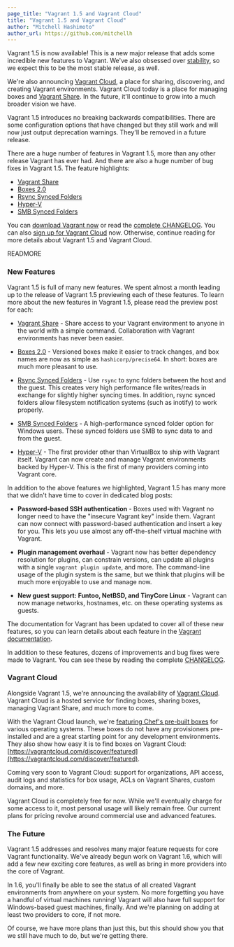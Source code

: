 ```yaml
---
page_title: "Vagrant 1.5 and Vagrant Cloud"
title: "Vagrant 1.5 and Vagrant Cloud"
author: "Mitchell Hashimoto"
author_url: https://github.com/mitchellh
---
```


Vagrant 1.5 is now available! This is a new major release that
adds some incredible new features to Vagrant. We've also obsessed over
[stability](/blog/stability-and-upgrades.html), so we expect this to be the
most stable release, as well.

We're also announcing [Vagrant Cloud](https://vagrantcloud.com), a place
for sharing, discovering, and creating Vagrant environments. Vagrant Cloud
today is a place for managing boxes and
[Vagrant Share](/blog/feature-preview-vagrant-1-5-share.html). In the future,
it'll continue to grow into a much broader vision we have.

Vagrant 1.5 introduces no breaking backwards compatibilities. There are some
configuration options that have changed but they still work and will now just
output deprecation warnings. They'll be removed in a future release.

There are a huge number of features in Vagrant 1.5, more than any other
release Vagrant has ever had. And there are also a huge number of bug fixes
in Vagrant 1.5. The feature highlights:

  * [Vagrant Share](/blog/vagrant-1-5-and-vagrant-cloud.html#features)
  * [Boxes 2.0](/blog/vagrant-1-5-and-vagrant-cloud.html#features)
  * [Rsync Synced Folders](/blog/vagrant-1-5-and-vagrant-cloud.html#features)
  * [Hyper-V](/blog/vagrant-1-5-and-vagrant-cloud.html#features)
  * [SMB Synced Folders](/blog/vagrant-1-5-and-vagrant-cloud.html#features)

You can [download Vagrant now](/downloads.html) or read the
[complete CHANGELOG](https://github.com/mitchellh/vagrant/blob/v1.5.0/CHANGELOG.md).
You can also [sign up for Vagrant Cloud](https://vagrantcloud.com) now.
Otherwise, continue reading for more details about Vagrant 1.5 and
Vagrant Cloud.

READMORE

<a id="features"></a>
### New Features

Vagrant 1.5 is full of many new features. We spent almost a month leading
up to the release of Vagrant 1.5 previewing each of these features. To learn
more about the new features in Vagrant 1.5, please read the preview post
for each:

  * [Vagrant Share](/blog/feature-preview-vagrant-1-5-share.html) - Share
    access to your Vagrant environment to anyone in the world with a simple
    command. Collaboration with Vagrant environments has never been easier.

  * [Boxes 2.0](/blog/feature-preview-vagrant-1-5-boxes-2-0.html) - Versioned
    boxes make it easier to track changes, and box names are now as simple
    as `hashicorp/precise64`. In short: boxes are much more pleasant to use.

  * [Rsync Synced Folders](/blog/feature-preview-vagrant-1-5-rsync.html) -
    Use `rsync` to sync folders between the host and the guest. This creates
    very high performance file writes/reads in exchange for slightly higher
    syncing times. In addition, rsync synced folders allow filesystem
    notification systems (such as inotify) to work properly.

  * [SMB Synced Folders](/blog/feature-preview-vagrant-1-5-hyperv.html) -
    A high-performance synced folder option for Windows users. These synced
    folders use SMB to sync data to and from the guest.

  * [Hyper-V](/blog/feature-preview-vagrant-1-5-hyperv.html) - The first
    provider other than VirtualBox to ship with Vagrant itself. Vagrant can
    now create and manage Vagrant environments backed by Hyper-V. This is
    the first of many providers coming into Vagrant core.

In addition to the above features we highlighted, Vagrant 1.5 has many more that
we didn't have time to cover in dedicated blog posts:

  * **Password-based SSH authentication** - Boxes used with Vagrant no longer
    need to have the "insecure Vagrant key" inside them. Vagrant can now connect
    with password-based authentication and insert a key for you. This lets
    you use almost any off-the-shelf virtual machine with Vagrant.

  * **Plugin management overhaul** - Vagrant now has better dependency
    resolution for plugins, can constrain versions, can update all plugins
    with a single `vagrant plugin update`, and more. The command-line usage
    of the plugin system is the same, but we think that plugins will be much
    more enjoyable to use and manage now.

  * **New guest support: Funtoo, NetBSD, and TinyCore Linux** - Vagrant can
    now manage networks, hostnames, etc. on these operating systems as
    guests.

The documentation for Vagrant has been updated to cover all of these new
features, so you can learn details about each feature in the
[Vagrant documentation](https://docs.vagrantup.com).

In addition to these features, dozens of improvements and bug fixes were
made to Vagrant. You can see these by reading the complete
[CHANGELOG](https://github.com/mitchellh/vagrant/blob/v1.5.0/CHANGELOG.md).

### Vagrant Cloud

Alongside Vagrant 1.5, we're announcing the availability of
[Vagrant Cloud](https://vagrantcloud.com). Vagrant Cloud is a hosted
service for finding boxes, sharing boxes, managing Vagrant Share, and
much more to come.

With the Vagrant Cloud launch, we're
[featuring Chef's pre-built boxes](https://vagrantcloud.com/discover/featured)
for various operating systems. These boxes do not have any provisioners
pre-installed and are a great starting point for any development environments.
They also show how easy it is to find boxes on Vagrant Cloud:
[https://vagrantcloud.com/discover/featured](https://vagrantcloud.com/discover/featured).

Coming very soon to Vagrant Cloud: support for organizations, API access, audit logs
and statistics for box usage, ACLs on Vagrant Shares, custom domains,
and more.

Vagrant Cloud is completely free for now. While we'll eventually charge
for some access to it, most personal usage will likely remain free. Our current
plans for pricing revolve around commercial use and advanced features.

### The Future

Vagrant 1.5 addresses and resolves many major feature requests for core
Vagrant functionality. We've already begun work on Vagrant 1.6, which will
add a few new exciting core features, as well as bring in more providers
into the core of Vagrant.

In 1.6, you'll finally be able to see the status of all created Vagrant
environments from anywhere on your system. No more forgetting you have a
handful of virtual machines running! Vagrant will also have full support
for Windows-based guest machines, finally. And we're planning on adding at
least two providers to core, if not more.

Of course, we have more plans than just this, but this should show you
that we still have much to do, but we're getting there.

